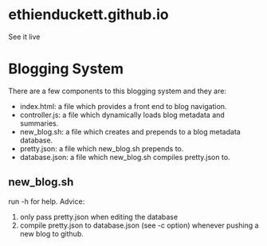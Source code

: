# ethienduckett.github.io
See it live
# Blogging System
There are a few components to this blogging system and they are:
- index.html: a file which provides a front end to blog navigation.
- controller.js: a file which dynamically loads blog metadata and summaries.
- new_blog.sh: a file which creates and prepends to a blog metadata database.
- pretty.json: a file which new_blog.sh prepends to.
- database.json: a file which new_blog.sh compiles pretty.json to.

## new_blog.sh
run -h for help.
Advice: 
1. only pass pretty.json when editing the database
2. compile pretty.json to database.json (see -c option) whenever pushing a new blog to github.
